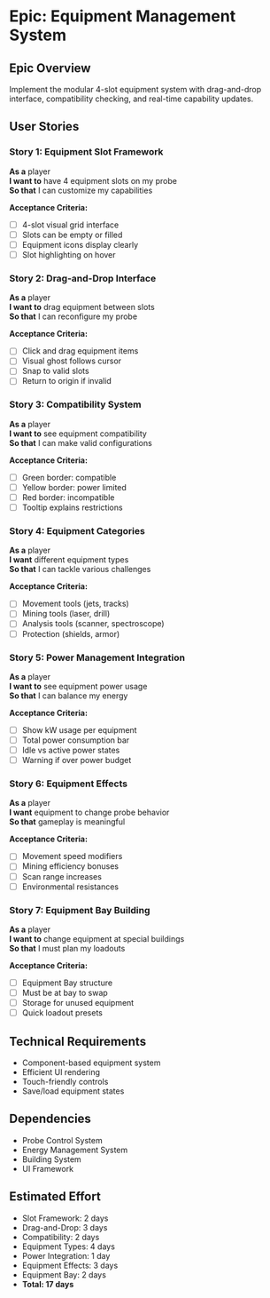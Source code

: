 # Epic: Equipment Management System

## Epic Overview
Implement the modular 4-slot equipment system with drag-and-drop interface, compatibility checking, and real-time capability updates.

## User Stories

### Story 1: Equipment Slot Framework
**As a** player  
**I want to** have 4 equipment slots on my probe  
**So that** I can customize my capabilities

**Acceptance Criteria:**
- [ ] 4-slot visual grid interface
- [ ] Slots can be empty or filled
- [ ] Equipment icons display clearly
- [ ] Slot highlighting on hover

### Story 2: Drag-and-Drop Interface
**As a** player  
**I want to** drag equipment between slots  
**So that** I can reconfigure my probe

**Acceptance Criteria:**
- [ ] Click and drag equipment items
- [ ] Visual ghost follows cursor
- [ ] Snap to valid slots
- [ ] Return to origin if invalid

### Story 3: Compatibility System
**As a** player  
**I want to** see equipment compatibility  
**So that** I can make valid configurations

**Acceptance Criteria:**
- [ ] Green border: compatible
- [ ] Yellow border: power limited
- [ ] Red border: incompatible
- [ ] Tooltip explains restrictions

### Story 4: Equipment Categories
**As a** player  
**I want** different equipment types  
**So that** I can tackle various challenges

**Acceptance Criteria:**
- [ ] Movement tools (jets, tracks)
- [ ] Mining tools (laser, drill)
- [ ] Analysis tools (scanner, spectroscope)
- [ ] Protection (shields, armor)

### Story 5: Power Management Integration
**As a** player  
**I want to** see equipment power usage  
**So that** I can balance my energy

**Acceptance Criteria:**
- [ ] Show kW usage per equipment
- [ ] Total power consumption bar
- [ ] Idle vs active power states
- [ ] Warning if over power budget

### Story 6: Equipment Effects
**As a** player  
**I want** equipment to change probe behavior  
**So that** gameplay is meaningful

**Acceptance Criteria:**
- [ ] Movement speed modifiers
- [ ] Mining efficiency bonuses
- [ ] Scan range increases
- [ ] Environmental resistances

### Story 7: Equipment Bay Building
**As a** player  
**I want to** change equipment at special buildings  
**So that** I must plan my loadouts

**Acceptance Criteria:**
- [ ] Equipment Bay structure
- [ ] Must be at bay to swap
- [ ] Storage for unused equipment
- [ ] Quick loadout presets

## Technical Requirements
- Component-based equipment system
- Efficient UI rendering
- Touch-friendly controls
- Save/load equipment states

## Dependencies
- Probe Control System
- Energy Management System
- Building System
- UI Framework

## Estimated Effort
- Slot Framework: 2 days
- Drag-and-Drop: 3 days
- Compatibility: 2 days
- Equipment Types: 4 days
- Power Integration: 1 day
- Equipment Effects: 3 days
- Equipment Bay: 2 days
- **Total: 17 days**